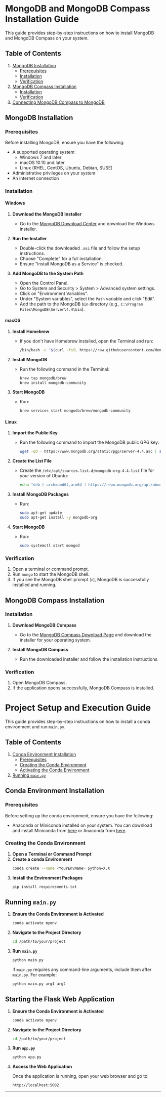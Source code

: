 # MongoDB and MongoDB Compass Installation Guide

This guide provides step-by-step instructions on how to install MongoDB and MongoDB Compass on your system.

## Table of Contents

1. [MongoDB Installation](#mongodb-installation)
    - [Prerequisites](#prerequisites)
    - [Installation](#installation)
    - [Verification](#verification)
2. [MongoDB Compass Installation](#mongodb-compass-installation)
    - [Installation](#installation-1)
    - [Verification](#verification-1)
3. [Connecting MongoDB Compass to MongoDB](#connecting-mongodb-compass-to-mongodb)

## MongoDB Installation

### Prerequisites

Before installing MongoDB, ensure you have the following:

- A supported operating system:
  - Windows 7 and later
  - macOS 10.10 and later
  - Linux (RHEL, CentOS, Ubuntu, Debian, SUSE)
- Administrative privileges on your system
- An internet connection

### Installation

#### Windows

1. **Download the MongoDB Installer**
   - Go to the [MongoDB Download Center](https://www.mongodb.com/try/download/community) and download the Windows installer.

2. **Run the Installer**
   - Double-click the downloaded `.msi` file and follow the setup instructions.
   - Choose "Complete" for a full installation.
   - Ensure "Install MongoDB as a Service" is checked.

3. **Add MongoDB to the System Path**
   - Open the Control Panel.
   - Go to System and Security > System > Advanced system settings.
   - Click on "Environment Variables".
   - Under "System variables", select the `Path` variable and click "Edit".
   - Add the path to the MongoDB `bin` directory (e.g., `C:\Program Files\MongoDB\Server\4.4\bin`).

#### macOS

1. **Install Homebrew**
   - If you don't have Homebrew installed, open the Terminal and run:
     ```sh
     /bin/bash -c "$(curl -fsSL https://raw.githubusercontent.com/Homebrew/install/HEAD/install.sh)"
     ```

2. **Install MongoDB**
   - Run the following command in the Terminal:
     ```sh
     brew tap mongodb/brew
     brew install mongodb-community
     ```

3. **Start MongoDB**
   - Run:
     ```sh
     brew services start mongodb/brew/mongodb-community
     ```

#### Linux

1. **Import the Public Key**
   - Run the following command to import the MongoDB public GPG key:
     ```sh
     wget -qO - https://www.mongodb.org/static/pgp/server-4.4.asc | sudo apt-key add -
     ```

2. **Create the List File**
   - Create the `/etc/apt/sources.list.d/mongodb-org-4.4.list` file for your version of Ubuntu:
     ```sh
     echo "deb [ arch=amd64,arm64 ] https://repo.mongodb.org/apt/ubuntu focal/mongodb-org/4.4 multiverse" | sudo tee /etc/apt/sources.list.d/mongodb-org-4.4.list
     ```

3. **Install MongoDB Packages**
   - Run:
     ```sh
     sudo apt-get update
     sudo apt-get install -y mongodb-org
     ```

4. **Start MongoDB**
   - Run:
     ```sh
     sudo systemctl start mongod
     ```

### Verification

1. Open a terminal or command prompt.
2. Run `mongo` to start the MongoDB shell.
3. If you see the MongoDB shell prompt (`>`), MongoDB is successfully installed and running.

## MongoDB Compass Installation

### Installation

1. **Download MongoDB Compass**
   - Go to the [MongoDB Compass Download Page](https://www.mongodb.com/try/download/compass) and download the installer for your operating system.

2. **Install MongoDB Compass**
   - Run the downloaded installer and follow the installation instructions.

### Verification

1. Open MongoDB Compass.
2. If the application opens successfully, MongoDB Compass is installed.




# Project Setup and Execution Guide

This guide provides step-by-step instructions on how to install a conda environment and run `main.py`.

## Table of Contents

1. [Conda Environment Installation](#conda-environment-installation)
    - [Prerequisites](#prerequisites)
    - [Creating the Conda Environment](#creating-the-conda-environment)
    - [Activating the Conda Environment](#activating-the-conda-environment)
2. [Running `main.py`](#running-mainpy)

## Conda Environment Installation

### Prerequisites

Before setting up the conda environment, ensure you have the following:

- Anaconda or Miniconda installed on your system. You can download and install Miniconda from [here](https://docs.conda.io/en/latest/miniconda.html) or Anaconda from [here](https://www.anaconda.com/products/distribution).

### Creating the Conda Environment

1. **Open a Terminal or Command Prompt**
2. **Create a conda Environment**
   ```sh
   conda create --name <YourEnvName> python=X.X 
3. **Install the Environment Packages**
   ```sh
   pip install requiresments.txt

## Running `main.py`

1. **Ensure the Conda Environment is Activated**

    ```sh
    conda activate myenv
    ```

2. **Navigate to the Project Directory**

    ```sh
    cd /path/to/your/project
    ```

3. **Run `main.py`**

    ```sh
    python main.py
    ```

   If `main.py` requires any command-line arguments, include them after `main.py`. For example:

    ```sh
    python main.py arg1 arg2
    ```

## Starting the Flask Web Application

1. **Ensure the Conda Environment is Activated**

    ```sh
    conda activate myenv
    ```

2. **Navigate to the Project Directory**

    ```sh
    cd /path/to/your/project
    ```

3. **Run `app.py`**

    ```sh
    python app.py
    ```

4. **Access the Web Application**

   Once the application is running, open your web browser and go to:

    ```
    http://localhost:5002
    ```

---
